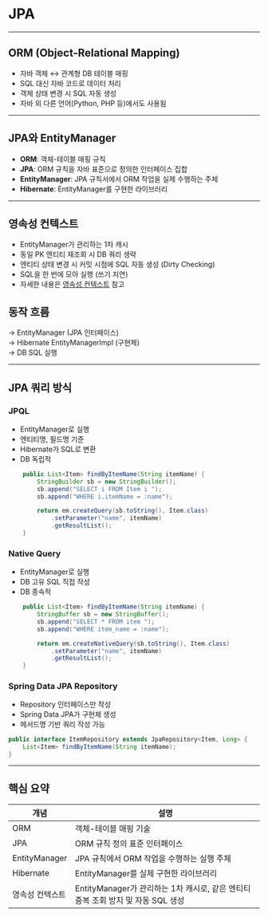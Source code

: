# JPA

---

## ORM (Object-Relational Mapping)

- 자바 객체 ↔ 관계형 DB 테이블 매핑
- SQL 대신 자바 코드로 데이터 처리
- 객체 상태 변경 시 SQL 자동 생성
- 자바 외 다른 언어(Python, PHP 등)에서도 사용됨

---

## JPA와 EntityManager

- **ORM**: 객체-테이블 매핑 규칙
- **JPA**: ORM 규칙을 자바 표준으로 정의한 인터페이스 집합
- **EntityManager**: JPA 규칙서에서 ORM 작업을 실제 수행하는 주체
- **Hibernate**: EntityManager를 구현한 라이브러리

---

## 영속성 컨텍스트

- EntityManager가 관리하는 1차 캐시
- 동일 PK 엔티티 재조회 시 DB 쿼리 생략
- 엔티티 상태 변경 시 커밋 시점에 SQL 자동 생성 (Dirty Checking)
- SQL을 한 번에 모아 실행 (쓰기 지연)
- 자세한 내용은 [영속성 컨텍스트](./docs/jpa/persistence-context.md) 참고

## 동작 흐름

→ EntityManager (JPA 인터페이스)  
→ Hibernate EntityManagerImpl (구현체)  
→ DB SQL 실행

---

## JPA 쿼리 방식 

### JPQL
- EntityManager로 실행
- 엔티티명, 필드명 기준
- Hibernate가 SQL로 변환
- DB 독립적

```java
	public List<Item> findByItemName(String itemName) {
		StringBuilder sb = new StringBuilder();
		sb.append("SELECT i FROM Item i ");
		sb.append("WHERE i.itemName = :name");

		return em.createQuery(sb.toString(), Item.class)
			.setParameter("name", itemName)
			.getResultList();
	}
```

### Native Query
  - EntityManager로 실행
  - DB 고유 SQL 직접 작성
  - DB 종속적
```java
	public List<Item> findByItemName(String itemName) {
		StringBuffer sb = new StringBuffer();
		sb.append("SELECT * FROM item ");
		sb.append("WHERE item_name = :name");

		return em.createNativeQuery(sb.toString(), Item.class)
			.setParameter("name", itemName)
			.getResultList();
	}
```

### Spring Data JPA Repository
  - Repository 인터페이스만 작성
  - Spring Data JPA가 구현체 생성
  - 메서드명 기반 쿼리 작성 가능

```java
public interface ItemRepository extends JpaRepository<Item, Long> {
	List<Item> findByItemName(String itemName);
}
```

---
## 핵심 요약
| 개념 | 설명 |
| --- | --- |
| ORM | 객체-테이블 매핑 기술 |
| JPA | ORM 규칙 정의 표준 인터페이스 |
| EntityManager | JPA 규칙에서 ORM 작업을 수행하는 실행 주체 |
| Hibernate | EntityManager를 실제 구현한 라이브러리 |
| 영속성 컨텍스트 | EntityManager가 관리하는 1차 캐시로, 같은 엔티티 중복 조회 방지 및 자동 SQL 생성 |
